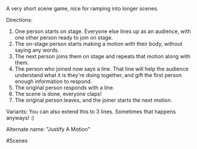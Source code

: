 A very short scene game, nice for ramping into longer scenes.

Directions:
1. One person starts on stage. Everyone else lines up as an audience, with one other person ready to join on stage.
2. The on-stage person starts making a motion with their body, without saying any words.
3. The next person joins them on stage and repeats that motion along with them.
4. The person who joined now says a line. That line will help the audience understand what it is they're doing together, and gift the first person enough information to respond.
5. The original person responds with a line.
6. The scene is done, everyone claps!
7. The original person leaves, and the joiner starts the next motion.

Variants:
You can also extend this to 3 lines. Sometimes that happens anyways! :) 

Alternate name: "Justify A Motion"

#Scenes